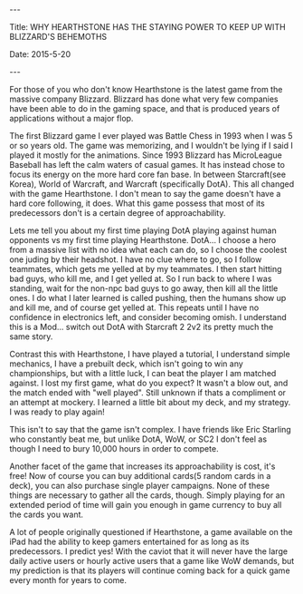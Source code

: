 \-\--

Title: WHY HEARTHSTONE HAS THE STAYING POWER TO KEEP UP WITH BLIZZARD'S
BEHEMOTHS

Date: 2015-5-20

\-\--

For those of you who don't know Hearthstone is the latest game from the
massive company Blizzard. Blizzard has done what very few companies have
been able to do in the gaming space, and that is produced years of
applications without a major flop.

The first Blizzard game I ever played was Battle Chess in 1993 when I
was 5 or so years old. The game was memorizing, and I wouldn't be lying
if I said I played it mostly for the animations. Since 1993 Blizzard has
MicroLeague Baseball has left the calm waters of casual games. It has
instead chose to focus its energy on the more hard core fan base. In
between Starcraft(see Korea), World of Warcraft, and Warcraft
(specifically DotA). This all changed with the game Hearthstone. I don't
mean to say the game doesn't have a hard core following, it does. What
this game possess that most of its predecessors don't is a certain
degree of approachability.

Lets me tell you about my first time playing DotA playing against human
opponents vs my first time playing Hearthstone. DotA... I choose a hero
from a massive list with no idea what each can do, so I choose the
coolest one juding by their headshot. I have no clue where to go, so I
follow teammates, which gets me yelled at by my teammates. I then start
hitting bad guys, who kill me, and I get yelled at. So I run back to
where I was standing, wait for the non-npc bad guys to go away, then
kill all the little ones. I do what I later learned is called pushing,
then the humans show up and kill me, and of course get yelled at. This
repeats until I have no confidence in electronics left, and consider
becoming omish. I understand this is a Mod... switch out DotA with
Starcraft 2 2v2 its pretty much the same story.

Contrast this with Hearthstone, I have played a tutorial, I understand
simple mechanics, I have a prebuilt deck, which isn't going to win any
championships, but with a little luck, I can beat the player I am
matched against. I lost my first game, what do you expect? It wasn't a
blow out, and the match ended with "well played". Still unknown if thats
a compliment or an attempt at mockery. I learned a little bit about my
deck, and my strategy. I was ready to play again!

This isn't to say that the game isn't complex. I have friends like Eric
Starling who constantly beat me, but unlike DotA, WoW, or SC2 I don't
feel as though I need to bury 10,000 hours in order to compete.

Another facet of the game that increases its approachability is cost,
it's free! Now of course you can buy additional cards(5 random cards in
a deck), you can also purchase single player campaigns. None of these
things are necessary to gather all the cards, though. Simply playing for
an extended period of time will gain you enough in game currency to buy
all the cards you want.

A lot of people originally questioned if Hearthstone, a game available
on the iPad had the ability to keep gamers entertained for as long as
its predecessors. I predict yes! With the caviot that it will never have
the large daily active users or hourly active users that a game like WoW
demands, but my prediction is that its players will continue coming back
for a quick game every month for years to come.

